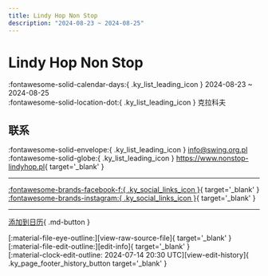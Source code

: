 ```yaml
---
title: Lindy Hop Non Stop
description: "2024-08-23 ~ 2024-08-25"
---
```


# Lindy Hop Non Stop 

:fontawesome-solid-calendar-days:{ .ky_list_leading_icon } 2024-08-23 ~ 2024-08-25  
:fontawesome-solid-location-dot:{ .ky_list_leading_icon } 克拉科夫  

## 联系

:fontawesome-solid-envelope:{ .ky_list_leading_icon } <info@swing.org.pl>  
:fontawesome-solid-globe:{ .ky_list_leading_icon } <https://www.nonstop-lindyhop.pl>{ target='_blank' }  

---

 [:fontawesome-brands-facebook-f:{ .ky_social_links_icon }](https://www.facebook.com/lindyhopnonstop){ target='_blank' } [:fontawesome-brands-instagram:{ .ky_social_links_icon }](https://instagram.com/nonstop.lindyhop){ target='_blank' }

---

[添加到日历](https://swing.news/ics/zh-Hans/2024/pl/lindy-hop-non-stop-2024.ics){ .md-button }

<div class="ky_page_footer" markdown>
<div class="ky_page_footer_trailing" markdown="span">
[:material-file-eye-outline:][view-raw-source-file]{ target='_blank' }
[:material-file-edit-outline:][edit-info]{ target='_blank' }
</div>
<div class="ky_page_footer_leading" markdown="span">
[:material-clock-edit-outline: 2024-07-14 20:30 UTC][view-edit-history]{ .ky_page_footer_history_button target='_blank' }
</div>
</div>

[view-raw-source-file]: https://github.com/swingdance/events/blob/main/2024/pl/lindy-hop-non-stop-2024.json "查看原始源文件"
[edit-info]: https://github.com/swingdance/events/issues/new?assignees=&labels=update+event&projects=&template=03-update_entity.yml&title=%5B2024%2Fpl%5D%20Lindy%20Hop%20Non%20Stop&region=pl&year=2024&id=lindy-hop-non-stop-2024&name=Lindy%20Hop%20Non%20Stop&org_id= "编辑信息"

[view-edit-history]: https://github.com/swingdance/events/commits/main/2024/pl/lindy-hop-non-stop-2024.json "查看编辑历史"
